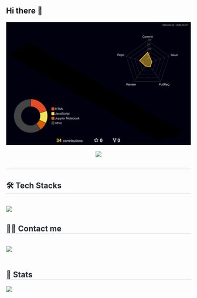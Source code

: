 ## Hi there 👋


<!-- 3D 잔디 이미지 -->
![](./profile-3d-contrib/profile-night-rainbow.svg)
<div align= "center">
    <img src="https://capsule-render.vercel.app/api?type=waving&color=0:00eb5a,100:120a71&height=180&text=It's%20JAEWONNOW&animation=&fontColor=000000&fontSize=60" />
    </div>
    <div style="text-align: left;"> 
    <h2 style="border-bottom: 1px solid #d8dee4; color: #282d33;">  </h2>  
    <div style="font-weight: 700; font-size: 15px; text-align: left; color: #282d33;">  </div> 
    </div>
    <div style="text-align: left;">
    <h2 style="border-bottom: 1px solid #d8dee4; color: #282d33;"> 🛠️ Tech Stacks </h2> <br> 
    <div style="margin: ; text-align: left;" "text-align: left;"> 
        <a href="https://skillicons.dev">
    <img src="https://skillicons.dev/icons?i=python,django,fastapi,java,react,mysql,docker,kafka,tensorflow&theme=dark&perline=8" />
  </a>
          </div>
    </div>
    <div style="text-align: left;">
    <h2 style="border-bottom: 1px solid #d8dee4; color: #282d33;"> 🧑‍💻 Contact me </h2> <br> 
    <div style="text-align: left;"> <img src="https://skillicons.dev/icons?i=notion,instagram,github&theme=dark&perline=8" />
          </div>  <br> 
    <div style="text-align: left;">  </div> 
    </div>
    <div style="text-align: left;"> 
    <h2 style="border-bottom: 1px solid #d8dee4; color: #282d33;"> 🏅 Stats </h2> <div style="text-align: left;"> <img src="https://github-readme-stats.vercel.app/api?username=jaewonnow&bg_color=180,000000,&title_color=000000&text_color=000000"
         />  </div> 
    </div>
    

<!--
**jaewonnow/jaewonnow** is a ✨ _special_ ✨ repository because its `README.md` (this file) appears on your GitHub profile.

Here are some ideas to get you started:

- 🔭 I’m currently working on ...
- 🌱 I’m currently learning ...
- 👯 I’m looking to collaborate on ...
- 🤔 I’m looking for help with ...
- 💬 Ask me about ...
- 📫 How to reach me: ...
- 😄 Pronouns: ...
- ⚡ Fun fact: ...
-->


<!--Footer -->
